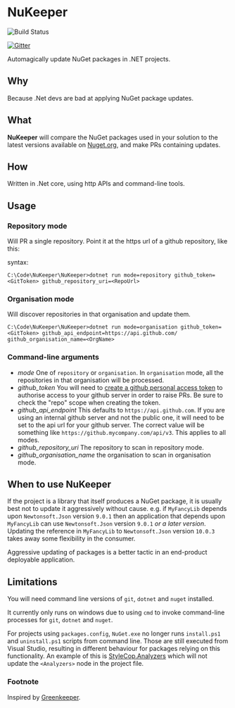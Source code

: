 # NuKeeper


![Build Status](https://travis-ci.org/NuKeeperDotNet/NuKeeper.svg?branch=master)

[![Gitter](https://img.shields.io/gitter/room/NuKeeperDotNet/Lobby.js.svg?maxAge=2592000)](https://gitter.im/NuKeeperDotNet/Lobby)

Automagically update NuGet packages in .NET projects.

## Why
 
Because .Net devs are bad at applying NuGet package updates.

## What

**NuKeeper** will compare the NuGet packages used in your solution to the latest versions available on [Nuget.org](https://www.nuget.org), and make PRs containing updates.

## How

Written in .Net core, using http APIs and command-line tools.

## Usage

### Repository mode

Will PR a single repository. Point it at the https url of a github repository, like this:

syntax:
```
C:\Code\NuKeeper\NuKeeper>dotnet run mode=repository github_token=<GitToken> github_repository_uri=<RepoUrl>
```

### Organisation mode

Will discover repositories in that organisation and update them.

```
C:\Code\NuKeeper\NuKeeper>dotnet run mode=organisation github_token=<GitToken> github_api_endpoint=https://api.github.com/ github_organisation_name=<OrgName>
```

### Command-line arguments

 * *mode* One of `repository` or `organisation`. In `organisation` mode, all the repositories in that organisation will be processed.
 * *github_token* You will need to [create a github personal access token](https://help.github.com/articles/creating-a-personal-access-token-for-the-command-line/) to authorise access to your github server in order to raise PRs. Be sure to check the "repo" scope when creating the token.
 *  *github_api_endpoint* This defaults to `https://api.github.com`. If you are using an internal github server and not the public one, it will need to be set to the api url for your github server. The correct value will be something like `https://github.mycompany.com/api/v3`. This applies to all modes.
 * *github_repository_uri* The repository to scan in repository mode.
 * *github_organisation_name* the organisation to scan in organisation mode.

## When to use NuKeeper

If the project is a library that itself produces a NuGet package, it is usually best not to update it aggressively without cause. 
e.g. if `MyFancyLib` depends upon `Newtonsoft.Json` version `9.0.1` then an application that depends upon `MyFancyLib` can use `Newtonsoft.Json` version `9.0.1` _or a later version_.   Updating the reference in `MyFancyLib` to `Newtonsoft.Json` version `10.0.3` takes away some flexibility in the consumer.

Aggressive updating of packages is a better tactic in an end-product deployable application.


## Limitations

You will need command line versions of `git`, `dotnet` and `nuget` installed.

It currently only runs on windows due to using `cmd` to invoke command-line processes for `git`, `dotnet` and `nuget`.

For projects using `packages.config`, `NuGet.exe` no longer runs `install.ps1` and `uninstall.ps1` scripts from command line. Those are still executed from Visual Studio, resulting in different behaviour for packages relying on this functionality. An example of this is [StyleCop.Analyzers](https://www.nuget.org/packages/StyleCop.Analyzers/) which will not update the `<Analyzers>` node in the project file.


### Footnote

Inspired by [Greenkeeper](https://greenkeeper.io/).

